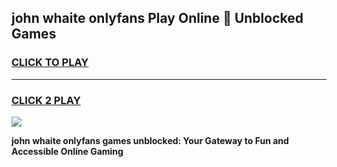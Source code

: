 
## john whaite onlyfans Play Online 👋 Unblocked Games
<h3>
<a href="https://premium.freeplayer.one?title=john_whaite_onlyfans&ref=19F">CLICK TO PLAY</a></h3>
<hr>

<h3>
<a href="https://premium.freeplayer.one?title=john_whaite_onlyfans&ref=19F">CLICK 2 PLAY</a>
  
</h3>

<a href="https://premium.freeplayer.one?title=john_whaite_onlyfans&ref=19F"><img src="https://clearcache.store/games.png"></a>


**john whaite onlyfans games unblocked: Your Gateway to Fun and Accessible Online Gaming**
